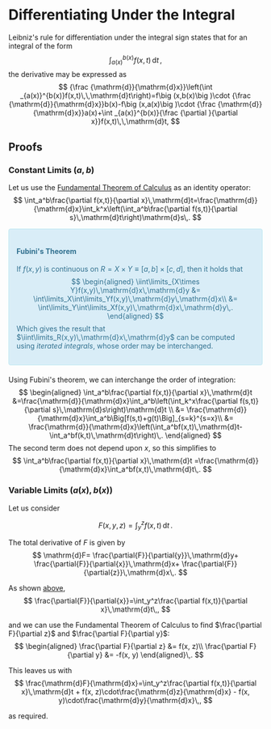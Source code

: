 Differentiating Under the Integral
==================================
Leibniz's rule for differentiation under the integral sign states that for an integral of the form 
$$
    \int _{a(x)}^{b(x)}f(x,t)\,\mathrm{d}t\,,
$$
the derivative may be expressed as
$$
{\frac {\mathrm{d}}{\mathrm{d}x}}\left(\int _{a(x)}^{b(x)}f(x,t)\,\,\mathrm{d}t\right)=f\big (x,b(x)\big )\cdot {\frac {\mathrm{d}}{\mathrm{d}x}}b(x)-f\big (x,a(x)\big )\cdot {\frac {\mathrm{d}}{\mathrm{d}x}}a(x)+\int _{a(x)}^{b(x)}{\frac {\partial }{\partial x}}f(x,t)\,\,\mathrm{d}t,
$$

## Proofs
### Constant Limits $(a,b)$
Let us use the [Fundamental Theorem of Calculus](fundamental-theorem-of-calculus.md#First-Fundamental-Theorem-of-Calculus) as an identity operator:
$$
\int_a^b\frac{\partial f(x,t)}{\partial x}\,\mathrm{d}t=\frac{\mathrm{d}}{\mathrm{d}x}\int_k^x\left(\int_a^b\frac{\partial f(s,t)}{\partial s}\,\mathrm{d}t\right)\mathrm{d}s\,.
$$

<div style="padding:15px;margin-bottom:20px;border:1px solid transparent;border-radius:4px;color:#31708f;background-color:#d9edf7;border-color:#bce8f1;">

#### Fubini's Theorem
<!-- Note that this is quite a trivial definition, it doesn't look at measure theory -->
    
If $f(x,y)$ is continuous on $R=X\times Y\equiv[a, b]\times[c,d]$, then it holds that
$$
\begin{aligned}
\iint\limits_{X\times Y}f(x,y)\,\mathrm{d}x\,\mathrm{d}y &=
\int\limits_X\int\limits_Yf(x,y)\,\mathrm{d}y\,\mathrm{d}x\\
&=
\int\limits_Y\int\limits_Xf(x,y)\,\mathrm{d}x\,\mathrm{d}y\,.
\end{aligned}
$$
Which gives the result that $\iint\limits_R(x,y)\,\mathrm{d}x\,\mathrm{d}y$ can be computed using _iterated integrals_, whose order may be interchanged.
    
</div>

Using Fubini's theorem, we can interchange the order of integration:
$$
\begin{aligned}
\int_a^b\frac{\partial f(x,t)}{\partial x}\,\mathrm{d}t &=\frac{\mathrm{d}}{\mathrm{d}x}\int_a^b\left(\int_k^x\frac{\partial f(s,t)}{\partial s}\,\mathrm{d}s\right)\mathrm{d}t \\
&= \frac{\mathrm{d}}{\mathrm{d}x}\int_a^b\Big[f(s,t)+g(t)\Big]_{s=k}^{s=x}\\
&= \frac{\mathrm{d}}{\mathrm{d}x}\left(\int_a^bf(x,t)\,\mathrm{d}t-\int_a^bf(k,t)\,\mathrm{d}t\right)\,.
\end{aligned}
$$
The second term does not depend upon $x$, so this simplifies to
$$
\int_a^b\frac{\partial f(x,t)}{\partial x}\,\mathrm{d}t =\frac{\mathrm{d}}{\mathrm{d}x}\int_a^bf(x,t)\,\mathrm{d}t\,.
$$

### Variable Limits $\big(a(x),b(x)\big)$
Let us consider

$$
F(x, y, z) = \int_y^zf(x,t)\,\mathrm{d}t\,.
$$

The total derivative of $F$ is given by
$$
\mathrm{d}F=
\frac{\partial{F}}{\partial{y}}\,\mathrm{d}y+
\frac{\partial{F}}{\partial{x}}\,\mathrm{d}x+
\frac{\partial{F}}{\partial{z}}\,\mathrm{d}x\,.
$$

As shown [above](#Constant-Limits-%24(a%2Cb)%24), 
$$
\frac{\partial{F}}{\partial{x}}=\int_y^z\frac{\partial f(x,t)}{\partial x}\,\mathrm{d}t\,,
$$

and we can use the Fundamental Theorem of Calculus to find $\frac{\partial F}{\partial z}$ and $\frac{\partial F}{\partial y}$:
$$
\begin{aligned}
 \frac{\partial F}{\partial z} &= f(x, z)\\
 \frac{\partial F}{\partial y} &= -f(x, y)
\end{aligned}\,.
$$

This leaves us with
$$
\frac{\mathrm{d}F}{\mathrm{d}x}=\int_y^z\frac{\partial f(x,t)}{\partial x}\,\mathrm{d}t + f(x, z)\cdot\frac{\mathrm{d}z}{\mathrm{d}x} - f(x, y)\cdot\frac{\mathrm{d}y}{\mathrm{d}x}\,,
$$

as required.